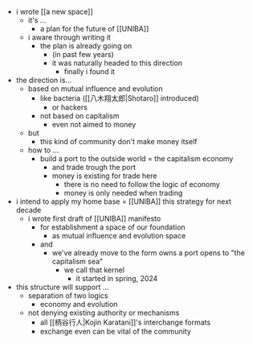 - i wrote [[a new space]]
	- it's ...
		- a plan for the future of [[UNIBA]]
	- i aware through writing it
		- the plan is already going on
			- (in past few years)
			- it was naturally headed to this direction
				- finally i found it
- the direction is...
	- based on mutual influence and evolution
		- like bacteria ([[八木翔太郎|Shotaro]] introduced)
			- or hackers
		- not based on capitalism
			- even not aimed to money
	- but 
		- this kind of community don't make money itself
	- how to ...
		- build a port to the outside world = the capitalism economy
			- and trade trough the port
			- money is existing for trade here
				- there is no need to follow the logic of economy
				- money is only needed when trading
- i intend to apply my home base = [[UNIBA]] this strategy for next decade
	- i wrote first draft of [[UNIBA]] manifesto
		- for establishment a space of our foundation  
			- as mutual influence and evolution space
		- and
			- we've already move to the form owns a port opens to "the capitalism sea"
				- we call that kernel
					- it started in spring, 2024
- this structure will support ...
	- separation of two logics
		- economy and evolution
	- not denying existing authority or mechanisms
		- all [[柄谷行人|Kojin Karatani]]'s interchange formats
		- exchange even can be vital of the community